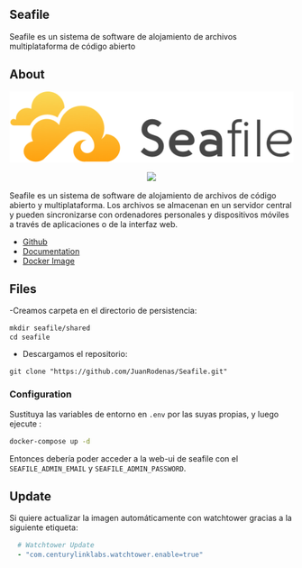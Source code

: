 ## Seafile
Seafile es un sistema de software de alojamiento de archivos multiplataforma de código abierto

## About

<p align="center">
  <img src="https://github.com/JuanRodenas/Seafile/blob/main/seafile.png"
       width="700"/>
</p>

<p align="center">
  <img src="https://logos-world.net/wp-content/uploads/2021/02/Docker-Symbol.png" 
       width="300"/>
</p>

Seafile es un sistema de software de alojamiento de archivos de código abierto y multiplataforma. Los archivos se almacenan en un servidor central y pueden sincronizarse con ordenadores personales y dispositivos móviles a través de aplicaciones o de la interfaz web.

* [Github](https://github.com/haiwen/seafile)
* [Documentation](https://manual.seafile.com/docker/deploy_seafile_with_docker/)
* [Docker Image](https://hub.docker.com/r/seafileltd/seafile-mc)

## Files
-Creamos carpeta en el directorio de persistencia:
```
mkdir seafile/shared
cd seafile
```

- Descargamos el repositorio:
```
git clone "https://github.com/JuanRodenas/Seafile.git"
```

### Configuration
Sustituya las variables de entorno en `.env` por las suyas propias, y luego ejecute :

```bash
docker-compose up -d
```

Entonces debería poder acceder a la web-ui de seafile con el `SEAFILE_ADMIN_EMAIL` y `SEAFILE_ADMIN_PASSWORD`.

## Update
Si quiere actualizar la imagen automáticamente con watchtower gracias a la siguiente etiqueta:

```yaml
  # Watchtower Update
  - "com.centurylinklabs.watchtower.enable=true"
```
